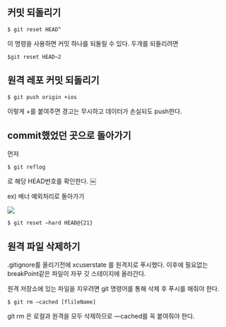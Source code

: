 
## 커밋 되돌리기
```$ git reset HEAD^```

이 명령을 사용하면 커밋 하나를 되돌릴 수 있다. 두개를 되돌리려면

```$git reset HEAD~2```

## 원격 레포 커밋 되돌리기
```$ git push origin +ios```

이렇게 +를 붙여주면 경고는 무시하고 데이터가 손실되도 push한다.

## commit했었던 곳으로 돌아가기
먼저

```$ git reflog```

로 해당 HEAD번호를 확인한다.
￼

ex) 배너 예외처리로 돌아가기

![](/images/post2/image1.png?raw=true")

```$ git reset —hard HEAD@{21}```

## 원격 파일 삭제하기

.gitignore를 올리기전에 xcuserstate 를 원격지로 푸시했다.
이후에 필요없는 breakPoint같은 파일이 자꾸 깃 스테이지에 올라간다.

원격 저장소에 있는 파일을 지우려면 git 명령어를 통해 삭제 후 푸시를 해줘야 한다.

```$ git rm —cached [flileName]```

git rm 은 로컬과 원격을 모두 삭제하므로 —cached를 꼭 붙여줘야 한다.



